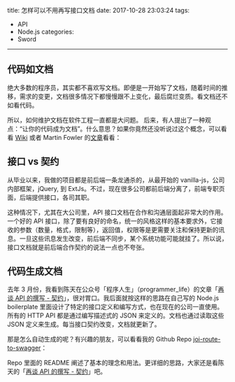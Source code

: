 title: 怎样可以不用再写接口文档
date: 2017-10-28 23:03:24
tags:
  - API
  - Node.js
categories:
  - Sword
---


## 代码如文档

绝大多数的程序员，其实都不喜欢写文档。即便是一开始写了文档，随着时间的推移，需求的变更，文档很多情况下都慢慢跟不上变化，最后腐烂变质。看文档还不如看代码。

所以，如何维护文档在软件工程一直都是大问题。  后来，有人提出了一种观点：“让你的代码成为文档”。什么意思？如果你竟然还没听说过这个概念，可以看看 [Wiki][] 或者 Martin Fowler 的[文章][]看看：

[Wiki]: https://en.wikipedia.org/wiki/Self-documenting_code

[文章]: https://www.martinfowler.com/bliki/CodeAsDocumentation.html

## 接口 vs 契约

从毕业以来，我做的项目都是前后端一条龙通杀的，从最开始的 vanilla-js，公司内部框架，jQuery, 到 ExtJs。不过，现在很多公司都前后端分离了，前端专职页面，后端提供接口，各司其职。

这种情况下，尤其在大公司里，API 接口文档在合作和沟通层面起非常大的作用。一个好的 API 接口，除了要有良好的命名，统一的风格这样的基本要求外，它接收的参数（数量，格式，限制等），返回值，权限等是更需要关注和保持更新的讯息。一旦这些讯息发生改变，前后端不同步，某个系统功能可能就挂了。所以说，接口文档就是前后端合作契约的说法一点也不夸张。

## 代码生成文档

去年 3 月份，我看到陈天在公众号「程序人生」（programmer_life）的文章「[再谈 API 的撰写 - 契约][]」，很对胃口。我后面就按这样的思路在自己写的 Node.js boilerplate 里面设计了特定的接口定义和编写方式，也在现在的公司一直使用。所有的 HTTP API 都是通过编写描述式的 JSON 来定义的。文档也通过读取这些 JSON 定义来生成。每当接口契约改变，文档就更新了。

那是怎么自动生成的呢？有兴趣的朋友，可以看看我的 Github Repo [joi-route-to-swagger][]：

[joi-route-to-swagger]: https://github.com/kenspirit/joi-route-to-swagger

Repo 里面的 README 阐述了基本的理念和用法。更详细的思路，大家还是看陈天的「[再谈 API 的撰写 - 契约][]」吧。

[再谈 API 的撰写 - 契约]: https://mp.weixin.qq.com/s?__biz=MzA3NDM0ODQwMw==&mid=402114651&idx=1&sn=a7b891f532e29b73afd83f17ae071023&scene=21#wechat_redirect
